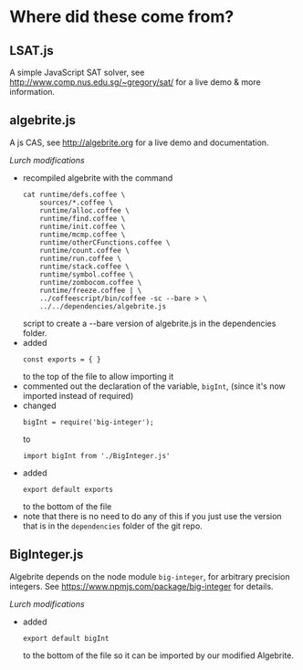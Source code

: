 
# Where did these come from?

## LSAT.js

A simple JavaScript SAT solver, see http://www.comp.nus.edu.sg/~gregory/sat/ for a live demo & more information.

## algebrite.js

A js CAS, see http://algebrite.org for a live demo and documentation.

*Lurch modifications*

 - recompiled algebrite with the command 
   ```
   cat runtime/defs.coffee \
       sources/*.coffee \
       runtime/alloc.coffee \
       runtime/find.coffee \
       runtime/init.coffee \
       runtime/mcmp.coffee \
       runtime/otherCFunctions.coffee \
       runtime/count.coffee \
       runtime/run.coffee \
       runtime/stack.coffee \
       runtime/symbol.coffee \
       runtime/zombocom.coffee \
       runtime/freeze.coffee | \
       ../coffeescript/bin/coffee -sc --bare > \
       ../../dependencies/algebrite.js
   ```
   script to create a --bare version of algebrite.js in the dependencies folder.
 - added 
   ```
   const exports = { }
   ``` 
   to the top of the file to allow importing it
 - commented out the declaration of the variable, `bigInt`,
   (since it's now imported instead of required)
 - changed 
    ```
    bigInt = require('big-integer');
    ```
    to 
    ```
    import bigInt from './BigInteger.js'
    ```
 - added 
   ```
   export default exports
   ``` 
   to the bottom of the file
 - note that there is no need to do any of this if you just 
   use the version that is in the `dependencies` folder of 
   the git repo.
 
## BigInteger.js

Algebrite depends on the node module `big-integer`, for 
arbitrary precision integers. 
See https://www.npmjs.com/package/big-integer for details.

*Lurch modifications*

 - added 
   ```
   export default bigInt
   ```
   to the bottom of the file so it can be imported by our
   modified Algebrite.
